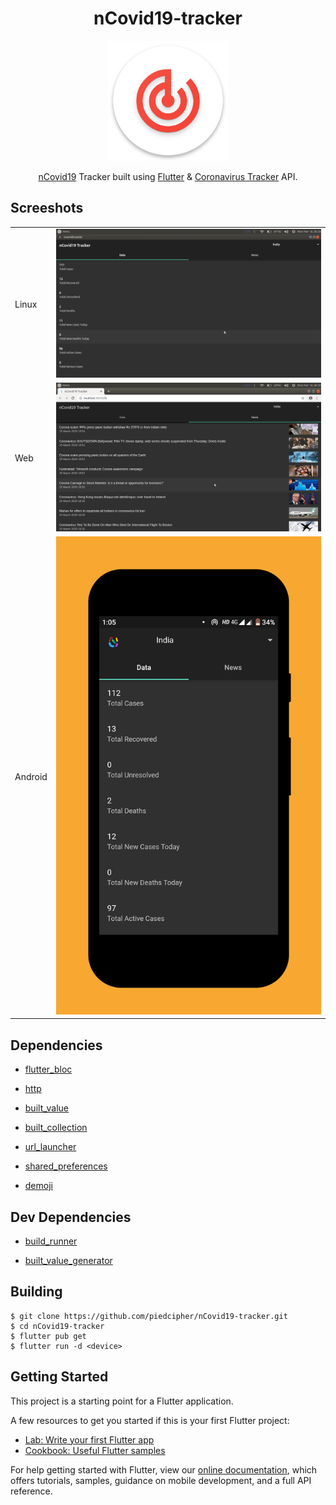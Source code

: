 <h1 align="center">nCovid19-tracker</h1>

<p align="center"><img src="https://raw.githubusercontent.com/piedcipher/nCovid19-tracker/master/readme-medias/icon.png"></p>

<p align="center"><a href="https://www.who.int/emergencies/diseases/novel-coronavirus-2019">nCovid19</a> Tracker built using <a href="https://flutter.dev">Flutter</a> & <a href="https://thevirustracker.com/api">Coronavirus Tracker</a> API.</p>

## Screeshots
<table>
  <tr>
    <td>Linux</td>
    <td>
      <img src="https://raw.githubusercontent.com/piedcipher/nCovid19-tracker/master/readme-medias/linux.png" />
    </td>
  </tr>
  <tr>
    <td>Web</td>
    <td>
      <img src="https://raw.githubusercontent.com/piedcipher/nCovid19-tracker/master/readme-medias/web.png" />
    </td>
  </tr>
  <tr>
    <td>Android</td>
    <td>
      <img src="https://raw.githubusercontent.com/piedcipher/nCovid19-tracker/master/readme-medias/android.png" />
    </td>
  </tr>
</table>

## Dependencies
- [flutter_bloc](https://pub.dev/packages/flutter_bloc)

- [http](https://pub.dev/packages/http)

- [built_value](https://pub.dev/packages/built_value)

- [built_collection](https://pub.dev/packages/built_collection)

- [url_launcher](https://pub.dev/packages/url_launcher)

- [shared_preferences](https://pub.dev/packages/shared_preferences)

- [demoji](https://pub.dev/packages/demoji)

## Dev Dependencies
- [build_runner](https://pub.dev/packages/build_runner)

- [built_value_generator](https://pub.dev/packages/built_value_generator)

## Building
```
$ git clone https://github.com/piedcipher/nCovid19-tracker.git
$ cd nCovid19-tracker
$ flutter pub get
$ flutter run -d <device>
```

## Getting Started

This project is a starting point for a Flutter application.

A few resources to get you started if this is your first Flutter project:

- [Lab: Write your first Flutter app](https://flutter.dev/docs/get-started/codelab)
- [Cookbook: Useful Flutter samples](https://flutter.dev/docs/cookbook)

For help getting started with Flutter, view our
[online documentation](https://flutter.dev/docs), which offers tutorials,
samples, guidance on mobile development, and a full API reference.
